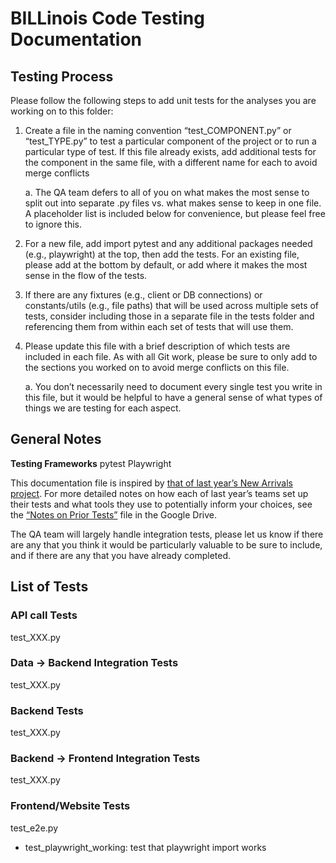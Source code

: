 # BILLinois Code Testing Documentation

## Testing Process

Please follow the following steps to add unit tests for the analyses you are working on to this folder:

1. Create a file in the naming convention “test_COMPONENT.py” or “test_TYPE.py” to test a particular component of the project or to run a particular type of test. If this file already exists, add additional tests for the component in the same file, with a different name for each to avoid merge conflicts

   a. The QA team defers to all of you on what makes the most sense to split out into separate .py files vs. what makes sense to keep in one file. A placeholder list is included below for convenience, but please feel free to ignore this.

2. For a new file, add import pytest and any additional packages needed (e.g., playwright) at the top, then add the tests. For an existing file, please add at the bottom by default, or add where it makes the most sense in the flow of the tests.

3. If there are any fixtures (e.g., client or DB connections) or constants/utils (e.g., file paths) that will be used across multiple sets of tests, consider including those in a separate file in the tests folder and referencing them from within each set of tests that will use them.

4. Please update this file with a brief description of which tests are included in each file. As with all Git work, please be sure to only add to the sections you worked on to avoid merge conflicts on this file.

   a. You don’t necessarily need to document every single test you write in this file, but it would be helpful to have a general sense of what types of things we are testing for each aspect.

## General Notes

**Testing Frameworks**
pytest
Playwright

This documentation file is inspired by [that of last year’s New Arrivals project](https://github.com/uchicago-capp-30320/new-arrivals-chi/tree/main/tests). For more detailed notes on how each of last year’s teams set up their tests and what tools they use to potentially inform your choices, see the [“Notes on Prior Tests”](https://docs.google.com/document/d/1XJ0zdywhg9n6gdFrzgn_YjdU6KER-1qwdsTALVIPi1Q/edit?tab=t.0) file in the Google Drive.

The QA team will largely handle integration tests, please let us know if there are any that you think it would be particularly valuable to be sure to include, and if there are any that you have already completed.

## List of Tests

### API call Tests

test_XXX.py

### Data -> Backend Integration Tests

test_XXX.py

### Backend Tests

test_XXX.py

### Backend -> Frontend Integration Tests

test_XXX.py

### Frontend/Website Tests

test_e2e.py

- test_playwright_working: test that playwright import works
